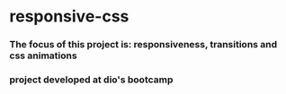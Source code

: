 # responsive-css 
### The focus of this project is: responsiveness, transitions and css animations
### project developed at dio's bootcamp
